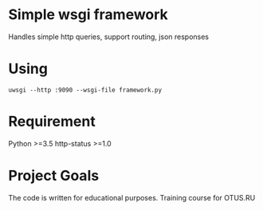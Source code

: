 # Simple wsgi framework
Нandles simple http queries, support routing, json responses



# Using

    uwsgi --http :9090 --wsgi-file framework.py



# Requirement

Python >=3.5
http-status >=1.0

# Project Goals

The code is written for educational purposes. Training course for OTUS.RU
